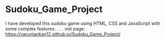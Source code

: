 # Sudoku_Game_Project
I have developed this sudoku game using HTML, CSS and JavaScript with some complex features.
.
.
.
vist page: https://varuntankan12.github.io/Sudoku_Game_Project/
